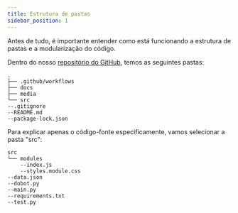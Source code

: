 ```yaml
---
title: Estrutura de pastas
sidebar_position: 1
---
```


Antes de tudo, é importante entender como está funcionando a estrutura de pastas e a modularização do código.

Dentro do nosso [repositório do GitHub](https://github.com/Inteli-College/2024-T0008-EC05-G05), temos as seguintes pastas:

```
.
├── .github/workflows
├── docs
├── media
└── src
--.gitignore
--README.md
--package-lock.json
```
Para explicar apenas o código-fonte especificamente, vamos selecionar a pasta "src":

```
src
└── modules
    --index.js
    --styles.module.css
--data.json
--dobot.py
--main.py
--requirements.txt
--test.py

```